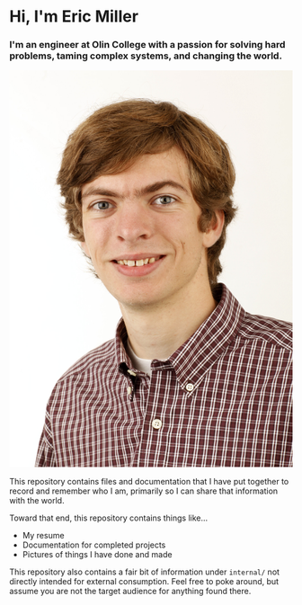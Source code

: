 # Hi, I'm Eric Miller

### I'm an engineer at Olin College with a passion for solving hard problems, taming complex systems, and changing the world.

![](imgs/Miller_Eric-c19.jpg)

This repository contains files and documentation that I have put together to record
and remember who I am, primarily so I can share that information with the world. 

Toward that end, this repository contains things like...
* My resume
* Documentation for completed projects
* Pictures of things I have done and made

This repository also contains a fair bit of information under `internal/` not directly intended for external consumption.
Feel free to poke around, but assume you are not the target audience for anything found there.


[headshot]: imgs/Miller_Eric-c19-small.jpg
